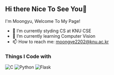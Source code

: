 ## Hi there Nice To See You👋
I'm Moongyu, Welcome To My Page!

- 🔭 I’m currently styding CS at KNU CSE
- 🌱 I’m currently learning Computer Vision
- 📫 How to reach me: moongye2202@knu.ac.kr

### Things I Code with
![C](https://img.shields.io/badge/C-A8B9CC?style=flat&logo=C&logoColor=white)
![Python](https://img.shields.io/badge/python-3670A0?style=flat&logo=python&logoColor=ffdd54)
![Flask](https://img.shields.io/badge/Flask-000000?style=flat&logo=flask&logoColor=white)


